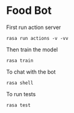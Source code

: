 # Food Bot

First run action server

`rasa run actions -v -vv`

Then train the model

`rasa train`

To chat with the bot

`rasa shell`

To run tests

`rasa test`
